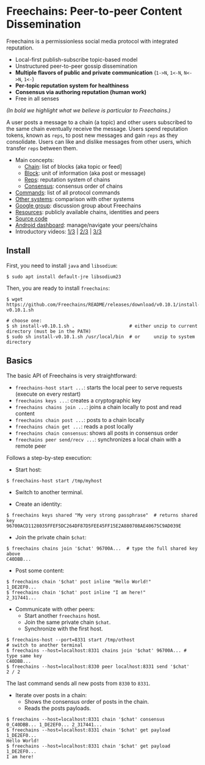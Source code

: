 # Freechains: Peer-to-peer Content Dissemination

Freechains is a permissionless social media protocol with integrated
reputation.

<!--
Freechains is a permissionless peer-to-peer publish-subscribe content
dissemination protocol:
-->

- Local-first publish-subscribe topic-based model
- Unstructured peer-to-peer gossip dissemination
- **Multiple flavors of public and private communication** (`1->N`, `1<-N`, `N<->N`, `1<-`)
- **Per-topic reputation system for healthiness**
- **Consensus via authoring reputation (human work)**
- Free in all senses

*(In bold we highlight what we believe is particular to Freechains.)*

A user posts a message to a chain (a topic) and other users subscribed to the
same chain eventually receive the message.
Users spend reputation tokens, known as `reps`, to post new messages and gain
`reps` as they consolidate.
Users can like and dislike messages from other users, which transfer `reps`
between them.

<!---
Freechains is (intended to be) decentralized, fair, free (*as-in-speech*), free
(*as-in-beer*), privacy aware, secure, persistent, SPAM resistant, and
scalable.
-->

- Main concepts:
    - [Chain](docs/chains.md):   list of blocks (aka topic or feed]
    - [Block](docs/blocks.md):   unit of information (aka post or message)
    - [Reps](docs/reps.md):      reputation system of chains
    - [Consensus](docs/cons.md): consensus order of chains
- [Commands](docs/cmds.md): list of all protocol commands
- [Other systems](docs/others.md): comparison with other systems
- [Google group](https://groups.google.com/forum/#!forum/freechains):
    discussion group about Freechains
- [Resources](docs/join.md):
    publicly available chains, identities and peers
- [Source code](https://github.com/Freechains/freechains.kt/)
- [Android dashboard](https://github.com/Freechains/android-dashboard/):
    manage/navigate your peers/chains
- Introductory videos:
    [1/3](https://www.youtube.com/watch?v=7_jM0lgWL2c) |
    [2/3](https://www.youtube.com/watch?v=bL0yyeVz_xk) |
    [3/3](https://www.youtube.com/watch?v=APlHK6YmmFw)

<!--
- Tools (`outdated`):
    - [Store](https://github.com/Freechains/store):
        interprets a chain as a dataset
    - [Sync](https://github.com/Freechains/sync):
        persist and replicate peers and chains of interest
    - [E-mail client](https://github.com/Freechains/mail/):
        communicate through an e-mail client (very hacky, abandoned?)
-->

## Install

First, you need to install `java` and `libsodium`:

```
$ sudo apt install default-jre libsodium23
```

Then, you are ready to install `freechains`:

```
$ wget https://github.com/Freechains/README/releases/download/v0.10.1/install-v0.10.1.sh

# choose one:
$ sh install-v0.10.1.sh .                    # either unzip to current directory (must be in the PATH)
$ sudo sh install-v0.10.1.sh /usr/local/bin  # or     unzip to system  directory
```

## Basics

The basic API of Freechains is very straightforward:

- `freechains-host start ...`:     starts the local peer to serve requests (execute on every restart)
- `freechains keys ...`:           creates a cryptographic key
- `freechains chains join ...`:    joins a chain locally to post and read content
- `freechains chain post ...`:     posts to a chain locally
- `freechains chain get ...`:      reads a post locally
- `freechains chain consensus`:    shows all posts in consensus order
- `freechains peer send/recv ...`: synchronizes a local chain with a remote peer

Follows a step-by-step execution:

- Start host:

```
$ freechains-host start /tmp/myhost
```

- Switch to another terminal.

- Create an identity:

```
$ freechains keys shared "My very strong passphrase"  # returns shared key
96700ACD1128035FFEF5DC264DF87D5FEE45FF15E2A880708AE40675C9AD039E
```

- Join the private chain `$chat`:

```
$ freechains chains join '$chat' 96700A...  # type the full shared key above
C40DBB...
```

- Post some content:

```
$ freechains chain '$chat' post inline "Hello World!"
1_DE2EF0...
$ freechains chain '$chat' post inline "I am here!"
2_317441...
```

- Communicate with other peers:
   - Start another `freechains` host.
   - Join the same private chain `$chat`.
   - Synchronize with the first host.

```
$ freechains-host --port=8331 start /tmp/othost
# switch to another terminal
$ freechains --host=localhost:8331 chains join '$chat' 96700A... # type same key
C40DBB...
$ freechains --host=localhost:8330 peer localhost:8331 send '$chat'
2 / 2
```

The last command sends all new posts from `8330` to `8331`.

- Iterate over posts in a chain:
    - Shows the consensus order of posts in the chain.
    - Reads the posts payloads.

```
$ freechains --host=localhost:8331 chain '$chat' consensus
0_C40DBB... 1_DE2EF0... 2_317441...
$ freechains --host=localhost:8331 chain '$chat' get payload 1_DE2EF0...
Hello World!
$ freechains --host=localhost:8331 chain '$chat' get payload 1_DE2EF0...
I am here!
```

<!--
- Visualize the chain:

```
$ freechains-dot /tmp/othost/chains/chat/ | dot -Tpng -o /tmp/chat.png
$ eog /tmp/chat.png
```
-->
